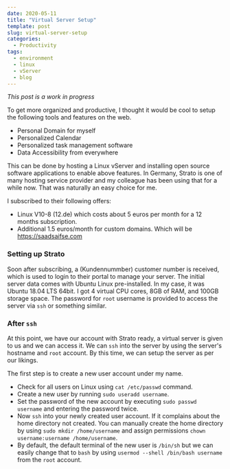 ```yaml
---
date: 2020-05-11
title: "Virtual Server Setup"
template: post
slug: virtual-server-setup
categories:
  - Productivity
tags:
  - environment
  - linux
  - vServer
  - blog
---
```


_This post is a work in progress_

To get more organized and productive, I thought it would be cool to setup the following tools and features on the web.

- Personal Domain for myself
- Personalized Calendar
- Personalized task management software
- Data Accessibility from everywhere

This can be done by hosting a Linux vServer and installing open source software applications to enable above features. In Germany, Strato is one of many hosting service provider and my colleague has been using that for a while now. That was naturally an easy choice for me.

I subscribed to their following offers:

- Linux V10-8 (12.de) which costs about 5 euros per month for a 12 months subscription.
- Additional 1.5 euros/month for custom domains. Which will be https://saadsaifse.com

### Setting up Strato

Soon after subscribing, a (Kundennummber) customer number is received, which is used to login to their portal to manage your server. The initial server data comes with Ubuntu Linux pre-installed. In my case, it was Ubuntu 18.04 LTS 64bit. I got 4 virtual CPU cores, 8GB of RAM, and 100GB storage space. The password for `root` username is provided to access the server via `ssh` or something similar.

### After `ssh`

At this point, we have our account with Strato ready, a virtual server is given to us and we can access it. We can `ssh` into the server by using the server's hostname and `root` account. By this time, we can setup the server as per our likings.

The first step is to create a new user account under my name.

- Check for all users on Linux using `cat /etc/passwd` command.
- Create a new user by running `sudo useradd username`.
- Set the password of the new account by executing `sudo passwd username` and entering the password twice.
- Now `ssh` into your newly created user account. If it complains about the home directory not created. You can manually create the home directory by using `sudo mkdir /home/username` and assign permissions `chown username:username /home/username`.
- By default, the default terminal of the new user is `/bin/sh` but we can easily change that to `bash` by using `usermod --shell /bin/bash username` from the `root` account.
